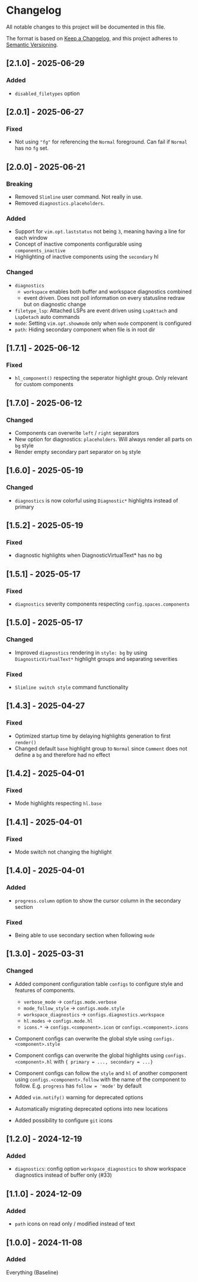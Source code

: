 # Changelog

All notable changes to this project will be documented in this file.

The format is based on [Keep a Changelog](https://keepachangelog.com/en/1.1.0/),
and this project adheres to [Semantic Versioning](https://semver.org/spec/v2.0.0.html).

## [2.1.0] - 2025-06-29

### Added

- `disabled_filetypes` option

## [2.0.1] - 2025-06-27

### Fixed

- Not using `"fg"` for referencing the `Normal` foreground. Can fail if `Normal` has no `fg` set.

## [2.0.0] - 2025-06-21

### Breaking

- Removed `Slimline` user command. Not really in use.
- Removed `diagnostics.placeholders`.

### Added

- Support for `vim.opt.laststatus` not being `3`, meaning having a line for each window
- Concept of inactive components configurable using `components_inactive`
- Highlighting of inactive components using the `secondary` hl

### Changed

- `diagnostics`
  - `workspace` enables both buffer and workspace diagnostics combined
  - event driven. Does not poll information on every statusline redraw but on diagnostic change
- `filetype_lsp`: Attached LSPs are event driven using `LspAttach` and `LspDetach` auto commands
- `mode`: Setting `vim.opt.showmode` only when `mode` component is configured
- `path`: Hiding secondary component when file is in root dir

## [1.7.1] - 2025-06-12

### Fixed

- `hl_component()` respecting the seperator highlight group. Only relevant for custom components

## [1.7.0] - 2025-06-12

### Changed

- Components can overwrite `left` / `right` separators
- New option for diagnostics: `placeholders`. Will always render all parts on `bg` style
- Render empty secondary part separator on `bg` style

## [1.6.0] - 2025-05-19

### Changed

- `diagnostics` is now colorful using `Diagnostic*` highlights instead of primary

## [1.5.2] - 2025-05-19

### Fixed

- diagnostic highlights when DiagnosticVirtualText\* has no bg

## [1.5.1] - 2025-05-17

### Fixed

- `diagnostics` severity components respecting `config.spaces.components`

## [1.5.0] - 2025-05-17

### Changed

- Improved `diagnostics` rendering in `style: bg` by using `DiagnosticVirtualText*` highlight groups and separating severities

### Fixed

- `Slimline switch style` command functionality

## [1.4.3] - 2025-04-27

### Fixed

- Optimized startup time by delaying highlights generation to first `render()`
- Changed default `base` highlight group to `Normal` since `Comment` does not define a `bg` and therefore had no effect

## [1.4.2] - 2025-04-01

### Fixed

- Mode highlights respecting `hl.base`

## [1.4.1] - 2025-04-01

### Fixed

- Mode switch not changing the highlight

## [1.4.0] - 2025-04-01

### Added

- `progress.column` option to show the cursor column in the secondary section

### Fixed

- Being able to use secondary section when following `mode`

## [1.3.0] - 2025-03-31

### Changed

- Added component configuration table `configs` to configure style and features of components.

  - `verbose_mode` -> `configs.mode.verbose`
  - `mode_follow_style` -> `configs.mode.style`
  - `workspace_diagnostics` -> `configs.diagnostics.workspace`
  - `hl.modes` -> `configs.mode.hl`
  - `icons.*` -> `configs.<component>.icon` or `configs.<component>.icons`

- Component configs can overwrite the global style using `configs.<component>.style`
- Component configs can overwrite the global highlights using `configs.<component>.hl` with `{ primary = ..., secondary = ...}`
- Component configs can follow the `style` and `hl` of another component using `configs.<component>.follow` with the name of the component to follow. E.g. `progress` has `follow = 'mode'` by default

- Added `vim.notify()` warning for deprecated options
- Automatically migrating deprecated options into new locations
- Added possibility to configure `git` icons

## [1.2.0] - 2024-12-19

### Added

- `diagnostics`: config option `workspace_diagnostics` to show workspace diagnostics instead of buffer only (#33)

## [1.1.0] - 2024-12-09

### Added

- `path` icons on read only / modified instead of text

## [1.0.0] - 2024-11-08

### Added

Everything (Baseline)
